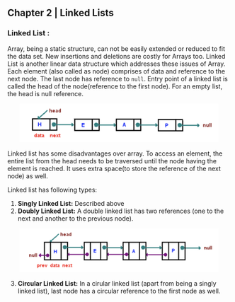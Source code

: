 ## Chapter 2 | Linked Lists
### Linked List :
Array, being a static structure, can not be easily extended or reduced to fit the data set. New insertions and deletions 
are costly for Arrays too. Linked List is another linear data structure which addresses these issues of Array. Each element
(also called as node) comprises of data and reference to the next node. The last node has reference to `null`. Entry point 
of a linked list is called the head of the node(reference to the first node). For an empty list, the head is null reference.   

<p align="center">
  <img src="/images/LinkedList.png" width="450"/>
</p>

Linked list has some disadvantages over array. To access an element, the entire list from the head needs to be traversed until
the node having the element is reached. It uses extra space(to store the reference of the next node) as well.

Linked list has following types:
1) **Singly Linked List:** Described above
2) **Doubly Linked List:** 
  A double linked list has two references (one to the next and another to the previous node).
  
<p align="center">
  <img src="/images/DLinkedList.png" width="450"/>
</p>

3) **Circular Linked List:** In a cirular linked list (apart from being a singly linked list), last node has a circular
reference to the first node as well.
